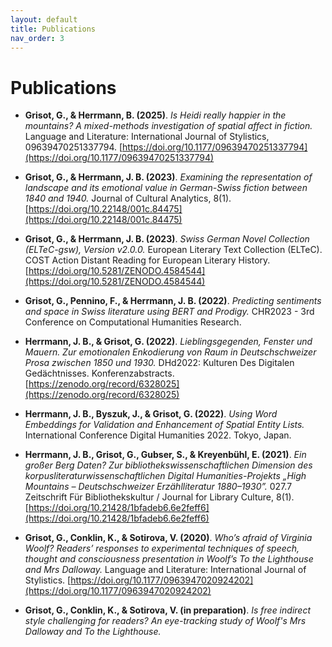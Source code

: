 ```yaml
---
layout: default
title: Publications
nav_order: 3
---
```


<!-- [Home](index.md)  | [CV](cv.md) | [Publications](publications.md) | [Scripts and coding tutorials](coding.md) | [Contact me](contacts.md) -->

# Publications

  - **Grisot, G., & Herrmann, B. (2025)**. *Is Heidi really happier in the mountains? A mixed-methods investigation of spatial affect in fiction.* Language and Literature: International Journal of Stylistics, 09639470251337794. [https://doi.org/10.1177/09639470251337794](https://doi.org/10.1177/09639470251337794)

  - **Grisot, G., & Herrmann, J. B. (2023)**. *Examining the representation of landscape and its emotional value in German-Swiss fiction between 1840 and 1940.* Journal of Cultural Analytics, 8(1). [https://doi.org/10.22148/001c.84475](https://doi.org/10.22148/001c.84475)

  - **Grisot, G., & Herrmann, J. B. (2023)**. *Swiss German Novel Collection (ELTeC-gsw), Version v2.0.0.* European Literary Text Collection (ELTeC). COST Action Distant Reading for European Literary History. [https://doi.org/10.5281/ZENODO.4584544](https://doi.org/10.5281/ZENODO.4584544)
  
  - **Grisot, G., Pennino, F., & Herrmann, J. B. (2022)**. *Predicting sentiments and space in Swiss literature using BERT and Prodigy.* CHR2023 - 3rd Conference on Computational Humanities Research.
  
  - **Herrmann, J. B., & Grisot, G. (2022)**. *Lieblingsgegenden, Fenster und Mauern. Zur emotionalen Enkodierung von Raum in Deutschschweizer Prosa zwischen 1850 und 1930.* DHd2022: Kulturen Des Digitalen Gedächtnisses. Konferenzabstracts. [https://zenodo.org/record/6328025](https://zenodo.org/record/6328025)
	
  - **Herrmann, J. B., Byszuk, J., & Grisot, G. (2022)**. *Using Word Embeddings for Validation and Enhancement of Spatial Entity Lists.* International Conference Digital Humanities 2022. Tokyo, Japan.
	
  - **Herrmann, J. B., Grisot, G., Gubser, S., & Kreyenbühl, E. (2021)**. *Ein großer Berg Daten? Zur bibliothekswissenschaftlichen Dimension des korpusliteraturwissenschaftlichen Digital Humanities-Projekts „High Mountains – Deutschschweizer Erzählliteratur 1880–1930”.* 027.7 Zeitschrift Für Bibliothekskultur / Journal for Library Culture, 8(1). [https://doi.org/10.21428/1bfadeb6.6e2feff6](https://doi.org/10.21428/1bfadeb6.6e2feff6)
	
  - **Grisot, G., Conklin, K., & Sotirova, V. (2020)**. *Who’s afraid of Virginia Woolf? Readers’ responses to experimental techniques of speech, thought and consciousness presentation in Woolf’s To the Lighthouse and Mrs Dalloway.* Language and Literature: International Journal of Stylistics. [https://doi.org/10.1177/0963947020924202](https://doi.org/10.1177/0963947020924202)
	
  - **Grisot, G., Conklin, K., & Sotirova, V. (in preparation)**. *Is free indirect style challenging for readers? An eye-tracking study of Woolf's _Mrs Dalloway_ and _To the Lighthouse_.*

